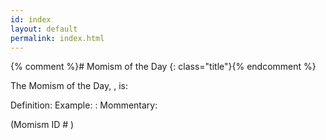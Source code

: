 ```yaml
---
id: index
layout: default
permalink: index.html
---
```

{% comment %}# Momism of the Day
{: class="title"}{% endcomment %}

The Momism of the Day, <span id="today"></span>, is:
<strong><span id="randomMom"></span></strong>

<span id="defLabel">Definition: </span>
<span id="randomDefinition"></span>
<span id="exLabel">Example: : </span>
<em><span id="randomExample"></span></em>
<span id="mommLabel">Mommentary: </span>
<span id="randomMommentary"></span>

<span id="IDLabel">(Momism ID #</span>
<span id="randomID"></span><span>)</span>

<p></p>
<script src="/assets/js/mod.js"></script>
